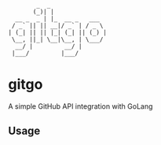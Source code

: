 ```
        _  _
       (_)| |
  __ _  _ | |_  __ _   ___
 / _` || || __|/ _` | / _ \
| (_| || || |_| (_| || (_) |
 \__, ||_| \__|\__, | \___/
  __/ |         __/ |
 |___/         |___/
```

# gitgo

A simple GitHub API integration with GoLang

## Usage
